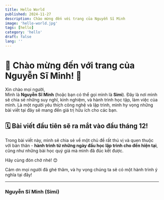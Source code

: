 ```yaml
---
title: Hello World
published: 2024-11-27
description: Chào mừng đến với trang của Nguyễn Sĩ Minh
image: 'hello-world.jpg'
tags: [hello]
category: 'hello'
draft: false 
lang: ''
---
```

# 🎉 Chào mừng đến với trang của Nguyễn Sĩ Minh! 🎉

Xin chào mọi người,  
Mình là **Nguyễn Sĩ Minh** (hoặc bạn có thể gọi mình là **Simi**). Đây là nơi mình sẽ chia sẻ những suy nghĩ, kinh nghiệm, và hành trình học tập, làm việc của mình. Là một người yêu thích công nghệ và lập trình, mình hy vọng những bài viết tại đây sẽ mang đến giá trị hữu ích cho các bạn.

## 🗓️ Bài viết đầu tiên sẽ ra mắt vào đầu tháng 12!
Trong bài viết này, mình sẽ chia sẻ về một chủ đề rất thú vị và quen thuộc với bản thân - **hành trình từ những ngày đầu học lập trình cho đến hiện tại**, cũng như những bài học quý giá mà mình đã đúc kết được.  

Hãy cùng đón chờ nhé! 😊  

Cảm ơn mọi người đã ghé thăm, và hy vọng chúng ta sẽ có một hành trình ý nghĩa tại đây!  

---

### **Nguyễn Sĩ Minh (Simi)**
